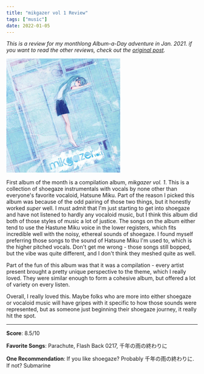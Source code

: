 ```yaml
---
title: "mikgazer vol 1 Review"
tags: ["music"]
date: 2022-01-05
---
```


_This is a review for my monthlong Album-a-Day adventure in Jan. 2021.
if you want to read the other reviews, check out the
[original post](/posts/album-a-day-jan-2021-intro/)._

![album cover for mikgazer vol. 1](/images/mikgazer-300.jpg)

First album of the month is a compilation album, _mikgazer vol. 1_. This is a
collection of shoegaze instrumentals with vocals by none other than everyone's
favorite vocaloid, Hatsune Miku. Part of the reason I picked this album was
because of the odd pairing of those two things, but it honestly worked _super_
well. I must admit that I'm just starting to get into shoegaze and have not listened to hardly any
vocaloid music, but I think this album did both of those styles of music a lot of justice.
The songs on the album either tend to use the Hastune Miku voice in the lower registers, which fits
incredible well with the noisy, ethereal sounds of shoegaze. I found myself preferring those songs to
the sound of Hatsune Miku I'm used to, which is the higher pitched vocals. Don't get me wrong - those
songs still bopped, but the vibe was quite different, and I don't think they meshed quite as well.

Part of the fun of this album was that it was a compilation - every artist present
brought a pretty unique perspective to the theme, which I really loved. They were
similar enough to form a cohesive album, but offered a lot of variety on every listen.

Overall, I really loved this. Maybe folks who are more into either shoegaze
or vocaloid music will have gripes with it specific to how those sounds were
represented, but as someone just beginning their shoegaze journey, it really
hit the spot.

---

**Score**: 8.5/10

**Favorite Songs**: Parachute, Flash Back 0217, 千年の雨の終わりに

**One Recommendation**: If you like shoegaze? Probably 千年の雨の終わりに. If not? Submarine
